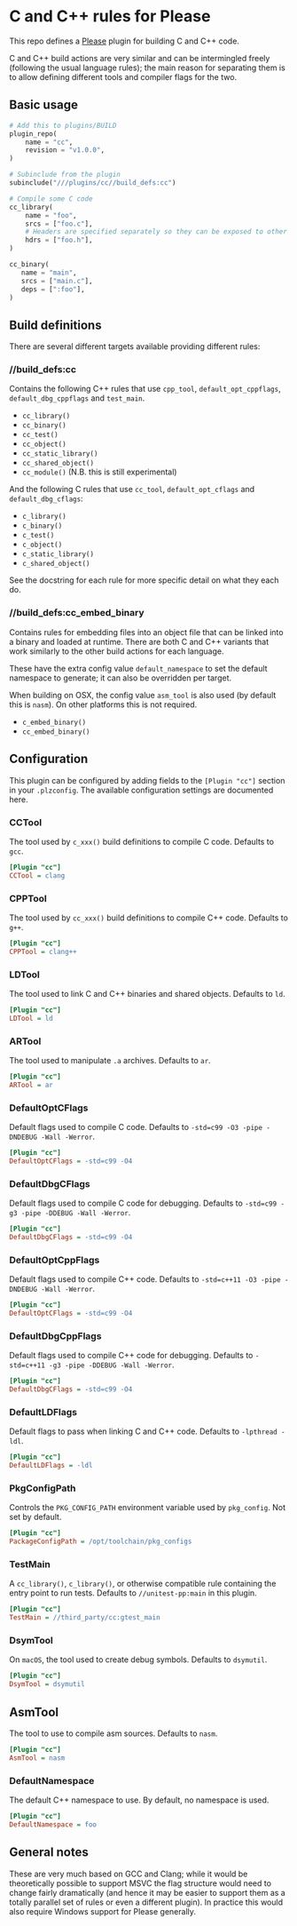 # C and C++ rules for Please

This repo defines a [Please](https://please.build) plugin for building C and C++ code.

C and C++ build actions are very similar and can be intermingled freely (following the
usual language rules); the main reason for separating them is to allow defining different
tools and compiler flags for the two.


## Basic usage


```python
# Add this to plugins/BUILD 
plugin_repo(
    name = "cc",
    revision = "v1.0.0",
)

# Subinclude from the plugin
subinclude("///plugins/cc//build_defs:cc")

# Compile some C code
cc_library(
    name = "foo",
    srcs = ["foo.c"],
    # Headers are specified separately so they can be exposed to other rules
    hdrs = ["foo.h"],
)

cc_binary(
   name = "main",
   srcs = ["main.c"],
   deps = [":foo"],
)
```

## Build definitions

There are several different targets available providing different rules:


### //build_defs:cc

Contains the following C++ rules that use `cpp_tool`, `default_opt_cppflags`, `default_dbg_cppflags`
and `test_main`.

 - `cc_library()` 
 - `cc_binary()`
 - `cc_test()`
 - `cc_object()`
 - `cc_static_library()`
 - `cc_shared_object()`
 - `cc_module()` (N.B. this is still experimental)

And the following C rules that use `cc_tool`, `default_opt_cflags` and `default_dbg_cflags`:

- `c_library()`
- `c_binary()`
- `c_test()`
- `c_object()`
- `c_static_library()`
- `c_shared_object()`

See the docstring for each rule for more specific detail on what they each do.


### //build_defs:cc_embed_binary

Contains rules for embedding files into an object file that can be linked into a
binary and loaded at runtime. There are both C and C++ variants that work similarly
to the other build actions for each language.

These have the extra config value `default_namespace` to set the default namespace to
generate; it can also be overridden per target.

When building on OSX, the config value `asm_tool` is also used (by default this is `nasm`).
On other platforms this is not required.

 - `c_embed_binary()`
 - `cc_embed_binary()`


## Configuration

This plugin can be configured by adding fields to the `[Plugin "cc"]` section in your 
`.plzconfig`. The available configuration settings are documented here.

### CCTool
The tool used by `c_xxx()` build definitions to compile C code. Defaults to `gcc`. 
```ini
[Plugin "cc"]
CCTool = clang
```

### CPPTool
The tool used by `cc_xxx()` build definitions to compile C++ code. Defaults to `g++`.
```ini
[Plugin "cc"]
CPPTool = clang++
```

### LDTool
The tool used to link C and C++ binaries and shared objects. Defaults to `ld`.
```ini
[Plugin "cc"]
LDTool = ld
```

### ARTool
The tool used to manipulate `.a` archives. Defaults to `ar`. 
```ini
[Plugin "cc"]
ARTool = ar
```

### DefaultOptCFlags
Default flags used to compile C code. Defaults to `-std=c99 -O3 -pipe -DNDEBUG -Wall -Werror`.
```ini
[Plugin "cc"]
DefaultOptCFlags = -std=c99 -O4
```

### DefaultDbgCFlags 
Default flags used to compile C code for debugging. Defaults to `-std=c99 -g3 -pipe -DDEBUG -Wall -Werror`.
```ini
[Plugin "cc"]
DefaultDbgCFlags = -std=c99 -O4
```

### DefaultOptCppFlags
Default flags used to compile C++ code. Defaults to `-std=c++11 -O3 -pipe -DNDEBUG -Wall -Werror`.
```ini
[Plugin "cc"]
DefaultOptCFlags = -std=c99 -O4
```

### DefaultDbgCppFlags 
Default flags used to compile C++ code for debugging. Defaults to `-std=c++11 -g3 -pipe -DDEBUG -Wall -Werror`.
```ini
[Plugin "cc"]
DefaultDbgCFlags = -std=c99 -O4
```

### DefaultLDFlags
Default flags to pass when linking C and C++ code. Defaults to `-lpthread -ldl`.
```ini
[Plugin "cc"]
DefaultLDFlags = -ldl
```

### PkgConfigPath
Controls the `PKG_CONFIG_PATH` environment variable used by `pkg_config`. Not set by default. 
```ini
[Plugin "cc"]
PackageConfigPath = /opt/toolchain/pkg_configs
```

### TestMain
A `cc_library()`, `c_library()`, or otherwise compatible rule containing the entry point to run tests. 
Defaults to `//unitest-pp:main` in this plugin. 

```ini
[Plugin "cc"]
TestMain = //third_party/cc:gtest_main
```

### DsymTool
On `macOS`, the tool used to create debug symbols. Defaults to `dsymutil`. 

```ini
[Plugin "cc"]
DsymTool = dsymutil
```

## AsmTool
The tool to use to compile asm sources. Defaults to `nasm`. 
```ini
[Plugin "cc"]
AsmTool = nasm
```

### DefaultNamespace
The default C++ namespace to use. By default, no namespace is used. 
```ini
[Plugin "cc"]
DefaultNamespace = foo
```

## General notes

These are very much based on GCC and Clang; while it would be theoretically possible
to support MSVC the flag structure would need to change fairly dramatically (and hence it
may be easier to support them as a totally parallel set of rules or even a different plugin).
In practice this would also require Windows support for Please generally.

